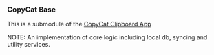 ### CopyCat Base

This is a submodule of the [CopyCat Clipboard App](https://github.com/raj457036/copycat_clipboard)

NOTE: An implementation of core logic including local db, syncing and utility services.
